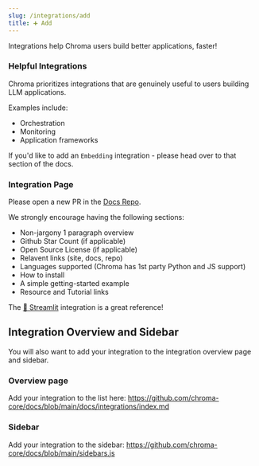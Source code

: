 ```yaml
---
slug: /integrations/add
title: ➕ Add
---
```


Integrations help Chroma users build better applications, faster! 

### Helpful Integrations

Chroma prioritizes integrations that are genuinely useful to users building LLM applications.

Examples include:
- Orchestration
- Monitoring
- Application frameworks

If you'd like to add an `Embedding` integration - please head over to that section of the docs. 

### Integration Page

Please open a new PR in the [Docs Repo](https://github.com/chroma-core/docs). 

We strongly encourage having the following sections:
- Non-jargony 1 paragraph overview
- Github Star Count (if applicable)
- Open Source License  (if applicable)
- Relavent links (site, docs, repo)
- Languages supported (Chroma has 1st party Python and JS support)
- How to install
- A simple getting-started example
- Resource and Tutorial links

The [🎈 Streamlit](/integrations/streamlit) integration is a great reference! 

## Integration Overview and Sidebar

You will also want to add your integration to the integration overview page and sidebar.

### Overview page

Add your integration to the list here: https://github.com/chroma-core/docs/blob/main/docs/integrations/index.md

### Sidebar

Add your integration to the sidebar: https://github.com/chroma-core/docs/blob/main/sidebars.js